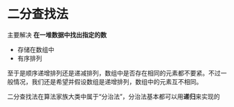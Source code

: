 # 二分查找法
主要解决 **在一堆数据中找出指定的数**

- 存储在数组中
- 有序排列

至于是顺序递增排列还是递减排列，数组中是否存在相同的元素都不要紧。不过一般情况，我们还是希望并假设数组是递增排列，数组中的元素互不相同。

二分查找法在算法家族大类中属于“分治法”，分治法基本都可以用**递归**来实现的